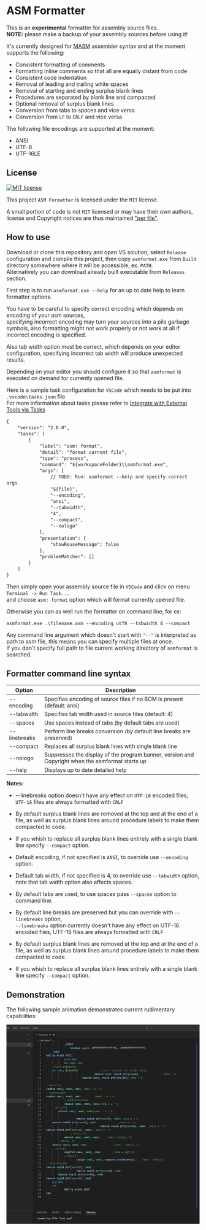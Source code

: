 
# ASM Formatter

This is an **experimental** formatter for assembly source files.\
**NOTE:** please make a backup of your assembly sources before using it!

It's currently designed for [MASM][masm] assembler syntax and at the moment supports the following:

- Consistent formatting of comments
- Formatting inline comments so that all are equally distant from code
- Consistent code indentation
- Removal of leading and trailing white spaces
- Removal of starting and ending surplus blank lines
- Procedures are separated by blank line and compacted
- Optional removal of surplus blank lines
- Conversion from tabs to spaces and vice versa
- Conversion from `LF` to `CRLF` and vice versa

The following file encodings are supported at the moment:

- ANSI
- UTF-8
- UTF-16LE

## License

[![MIT license][badge license]](/LICENSE "View license")

This project `ASM Formatter` is licensed under the `MIT` license.

A small portion of code is not `MIT` licensed or may have their own authors,\
license and Copyright notices are thus maintained ["per file"][file scope].

## How to use

Download or clone this repository and open VS solution, select `Release` configuration and compile this
project, then copy `asmformat.exe` from `Build` directory somewhere where it will be accessible, ex. `PATH`.\
Alternatively you can download already built executable from `Releases` section.

First step is to run `asmformat.exe --help` for an up to date help to learn formatter options.

You have to be careful to specify correct encoding which depends on encoding of your asm sources,\
specifying incorrect encoding may turn your sources into a pile garbage symbols, also formatting
might not work properly or not work at all if incorrect encoding is specified.

Also tab width option must be correct, which depends on your editor configuration,
specifying incorrect tab width will produce unexpected results.

Depending on your editor you should configure it so that `asmformat` is executed on demand for
currently opened file.

Here is a sample task configuration for `VSCode` which needs to be put into `.vscode\tasks.json` file.\
For more information about tasks please refer to [Integrate with External Tools via Tasks][tasks]

```jsonc
{
	"version": "2.0.0",
	"tasks": [
		{
			"label": "asm: format",
			"detail": "format current file",
			"type": "process",
			"command": "${workspaceFolder}\\asmformat.exe",
			"args": [
				// TODO: Run: asmformat --help and specify correct args
				"${file}",
				"--encoding",
				"ansi",
				"--tabwidth",
				"4",
				"--compact",
				"--nologo"
			],
			"presentation": {
				"showReuseMessage": false
			},
			"problemMatcher": []
		}
	]
}
```

Then simply open your assembly source file in `VSCode` and click on menu `Terminal -> Run Task...`\
and choose `asm: format` option which will format currently opened file.

Otherwise you can as well run the formatter on command line, for ex:

```batch
asmformat.exe .\filename.asm --encoding utf8 --tabwidth 4 --compact
```

Any command line argument which doesn't start with `"--"` is interpreted as path to asm file,
this means you can specify multiple files at once.\
If you don't specify full path to file current working directory of `asmformat` is searched.

## Formatter command line syntax

| Option         | Description                                                                                       |
| -------------- | ------------------------------------------------------------------------------------------------- |
| --encoding     | Specifies encoding of source files if no BOM is present (default: ansi)                           |
| --tabwidth     | Specifies tab width used in source files (default: 4)                                             |
| --spaces       | Use spaces instead of tabs (by default tabs are used)                                             |
| --linebreaks   | Perform line breaks conversion (by default line breaks are preserved)                             |
| --compact      | Replaces all surplus blank lines with single blank line                                           |
| --nologo       | Suppresses the display of the program banner, version and Copyright when the asmformat starts up  |
| --help         | Displays up to date detailed help                                                                 |

**Notes:**

- --linebreaks option doesn't have any effect on `UTF-16` encoded files, `UTF-16` files are always formatted with `CRLF`
- By default surplus blank lines are removed at the top and at the end of a file,
  as well as surplus blank lines around procedure labels to make them compacted to code.
- If you whish to replace all surplus blank lines entirely with a single blank line specify `--compact` option.

- Default encoding, if not specified is `ANSI`, to override use `--encoding` option.

- Default tab width, if not specified is 4, to override use `--tabwidth` option,\
  note that tab width option also affects spaces.

- By default tabs are used, to use spaces pass `--spaces` option to command line.

- By default line breaks are preserved but you can override with `--linebreaks` option,\
  `--linebreaks` option currently doesn't have any effect on UTF-16 encoded files,
  UTF-16 files are always formatted with `CRLF`

- By default surplus blank lines are removed at the top and at the end of a file, as well as surplus
  blank lines around procedure labels to make them compacted to code.

- If you whish to replace all surplus blank lines entirely with a single blank line specify
  `--compact` option.

## Demonstration

The following sample animation demonstrates current rudimentary capabilities:

![Demonstration](/assets/demonstration.gif)

[masm]: https://learn.microsoft.com/en-us/cpp/assembler/masm/microsoft-macro-assembler-reference
[badge license]: https://img.shields.io/static/v1?label=License&message=MIT&color=success&style=plastic
[file scope]: https://softwarefreedom.org/resources/2012/ManagingCopyrightInformation.html#maintaining-file-scope-copyright-notices
[tasks]: https://code.visualstudio.com/docs/editor/tasks
